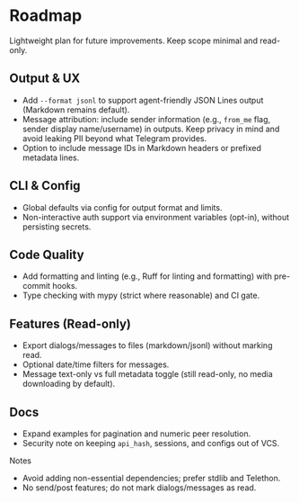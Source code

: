 # Roadmap

Lightweight plan for future improvements. Keep scope minimal and read-only.

## Output & UX
- Add `--format jsonl` to support agent-friendly JSON Lines output (Markdown remains default).
- Message attribution: include sender information (e.g., `from_me` flag, sender display name/username) in outputs. Keep privacy in mind and avoid leaking PII beyond what Telegram provides.
- Option to include message IDs in Markdown headers or prefixed metadata lines.

## CLI & Config
- Global defaults via config for output format and limits.
- Non-interactive auth support via environment variables (opt-in), without persisting secrets.

## Code Quality
- Add formatting and linting (e.g., Ruff for linting and formatting) with pre-commit hooks.
- Type checking with mypy (strict where reasonable) and CI gate.

## Features (Read-only)
- Export dialogs/messages to files (markdown/jsonl) without marking read.
- Optional date/time filters for messages.
- Message text-only vs full metadata toggle (still read-only, no media downloading by default).

## Docs
- Expand examples for pagination and numeric peer resolution.
- Security note on keeping `api_hash`, sessions, and configs out of VCS.

Notes
- Avoid adding non-essential dependencies; prefer stdlib and Telethon.
- No send/post features; do not mark dialogs/messages as read.
